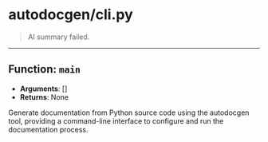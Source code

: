 # autodocgen/cli.py

> AI summary failed.


---


## Function: `main`
- **Arguments**: []
- **Returns**: None

Generate documentation from Python source code using the autodocgen tool, providing a command-line interface to configure and run the documentation process.

